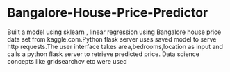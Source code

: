 # Bangalore-House-Price-Predictor
Built a model using sklearn , linear regression using Bangalore house price data set from kaggle.com.Python flask server uses saved model to serve http requests.The user interface takes area,bedrooms,location as input and calls a python flask server to retrieve predicted price. Data science concepts like gridsearchcv etc were used
